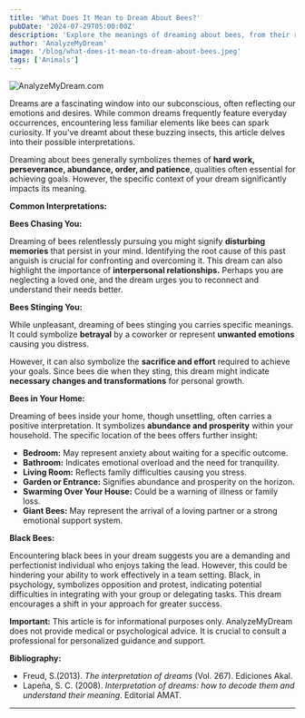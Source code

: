 ```yaml
---
title: 'What Does It Mean to Dream About Bees?'
pubDate: '2024-07-29T05:00:00Z'
description: 'Explore the meanings of dreaming about bees, from their relationship with work and abundance to the possible negative aspects they may indicate.'
author: 'AnalyzeMyDream'
image: '/blog/what-does-it-mean-to-dream-about-bees.jpeg'
tags: ['Animals']
---
```


![AnalyzeMyDream.com](/blog/what-does-it-mean-to-dream-about-bees.jpeg)


Dreams are a fascinating window into our subconscious, often reflecting our emotions and desires.  While common dreams frequently feature everyday occurrences, encountering less familiar elements like bees can spark curiosity. If you've dreamt about these buzzing insects, this article delves into their possible interpretations.

Dreaming about bees generally symbolizes themes of **hard work, perseverance, abundance, order, and patience**, qualities often essential for achieving goals. However, the specific context of your dream significantly impacts its meaning. 

**Common Interpretations:**

**Bees Chasing You:**

Dreaming of bees relentlessly pursuing you might signify **disturbing memories** that persist in your mind. Identifying the root cause of this past anguish is crucial for confronting and overcoming it.  This dream can also highlight the importance of **interpersonal relationships.** Perhaps you are neglecting a loved one, and the dream urges you to reconnect and understand their needs better.

**Bees Stinging You:**

While unpleasant, dreaming of bees stinging you carries specific meanings. It could symbolize **betrayal** by a coworker or represent **unwanted emotions** causing you distress. 

However, it can also symbolize the **sacrifice and effort** required to achieve your goals. Since bees die when they sting, this dream might indicate **necessary changes and transformations** for personal growth.

**Bees in Your Home:**

Dreaming of bees inside your home, though unsettling, often carries a positive interpretation. It symbolizes **abundance and prosperity** within your household.  The specific location of the bees offers further insight:

- **Bedroom:**  May represent anxiety about waiting for a specific outcome.
- **Bathroom:** Indicates emotional overload and the need for tranquility.
- **Living Room:** Reflects family difficulties causing you stress.
- **Garden or Entrance:** Signifies abundance and prosperity on the horizon.
- **Swarming Over Your House:**  Could be a warning of illness or family loss.
- **Giant Bees:** May represent the arrival of a loving partner or a strong emotional support system.

**Black Bees:**

Encountering black bees in your dream suggests you are a demanding and perfectionist individual who enjoys taking the lead.  However, this could be hindering your ability to work effectively in a team setting.  Black, in psychology, symbolizes opposition and protest, indicating potential difficulties in integrating with your group or delegating tasks. This dream encourages a shift in your approach for greater success.


**Important:** This article is for informational purposes only. AnalyzeMyDream does not provide medical or psychological advice. It is crucial to consult a professional for personalized guidance and support.

**Bibliography:**

* Freud, S.(2013). *The interpretation of dreams* (Vol. 267). Ediciones Akal.
* Lapeña, S. C. (2008). *Interpretation of dreams: how to decode them and understand their meaning*. Editorial AMAT.

---